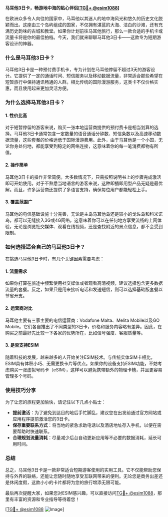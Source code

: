 **马耳他3日卡，畅游地中海的贴心伴侣[[TG💪+ @esim1088](https://t.me/s/esim1088)]**

在欧洲众多令人向往的国家中，马耳他以其迷人的地中海风光和悠久的历史文化脱颖而出。这座由三个岛屿组成的国家，不仅拥有湛蓝的大海、洁白的沙滩，还有充满历史韵味的古城和教堂。如果你计划前往马耳他旅行，那么一款合适的手机卡或流量卡将是你的最佳拍档。今天，我们就来聊聊马耳他3日卡——这款专为短期游客设计的神器。

### 什么是马耳他3日卡？

马耳他3日卡是一种预付费手机卡，专为计划在马耳他停留不超过3天的游客设计。它提供了一定的通话时间、短信服务以及移动数据流量，非常适合那些希望在短暂旅行中保持通讯畅通的人群。相比传统的国际漫游服务，这类卡不仅价格实惠，而且使用起来更加灵活方便。

### 为什么选择马耳他3日卡？

#### 1. **性价比高**
   对于短暂停留的游客来说，购买一张本地运营商提供的预付费卡是相当划算的选择。马耳他3日卡通常包含一定数量的语音通话分钟数、短信条数以及高速移动数据流量，这些套餐的价格远低于国际漫游费用。此外，由于马耳他是一个小国，无论你身处何地，都能享受到稳定的网络连接，这意味着你的每一笔消费都物有所值。

#### 2. **操作简单**
   马耳他3日卡的操作非常简便。大多数情况下，只需按照说明书上的步骤完成激活即可开始使用。对于不熟悉当地语言的游客来说，这种即插即用型产品无疑是最优解。而且，许多运营商还提供了多语言支持，确保每位用户都能轻松上手。

#### 3. **覆盖范围广**
   马耳他的电信基础设施十分完善，无论是主岛马耳他岛还是较小的戈佐岛和科米诺岛，都可以无缝接入3G或4G网络。这意味着你可以在任何地方享受流畅的上网体验，无论是浏览社交媒体、观看在线视频，还是查找附近的景点信息，都不会受到限制。

### 如何选择适合自己的马耳他3日卡？

在挑选马耳他3日卡时，有几个关键因素需要考虑：

#### 1. **流量需求**
   如果你打算在旅途中频繁使用社交媒体或者观看高清视频，建议选择包含更多数据流量的套餐。反之，如果只是用来接听电话和发送短信，则可以选择基础版套餐以节省开支。

#### 2. **运营商对比**
   马耳他主要有三家主要的电信运营商：Vodafone Malta、Melita Mobile以及GO Mobile。它们各自推出了不同类型的3日卡，价格和服务内容略有差异。因此，在购买之前最好先比较一下各家的优势所在，比如信号强度、客服质量等。

#### 3. **是否支持ESIM**
   随着科技的发展，越来越多的人开始关注ESIM技术。与传统实体SIM卡相比，ESIM具有体积小巧、无需更换卡片等优点。如果你的设备支持ESIM功能，不妨考虑购买一张虚拟号码卡（eSIM），这样可以避免携带额外的物理卡槽，并且更容易管理多个号码。

### 使用技巧分享

为了让您的旅程更加愉快，请记住以下几点小贴士：

- **提前激活**：为了避免到达目的地后手忙脚乱，建议您在出发前通过官方网站或应用程序提前激活您的3日卡。
- **保存重要联系方式**：将当地的紧急求助电话以及酒店地址存入手机，以便在需要帮助时快速联系。
- **合理规划流量消耗**：尽量减少后台自动更新应用等不必要的数据消耗，延长可用时间。

### 总结

总之，马耳他3日卡是一款非常适合短期游客使用的实用工具。它不仅能帮助您保持与外界的联络，还能让您随时随地享受互联网带来的便利。无论您是商务出差还是休闲度假，这款小小的卡片都将为您的旅行增添无限可能。

最后再次提醒大家，如果您对ESIM感兴趣，可以直接访问[TG💪+ @esim1088](https://t.me/s/esim1088)，那里有丰富的资源和专业指导等待着您！

[[TG💪+ @esim1088](https://t.me/s/esim1088) ![Image](https://i.postimg.cc/4NQfJmqS/Snipaste-2025-05-13-00-14-12.png)]